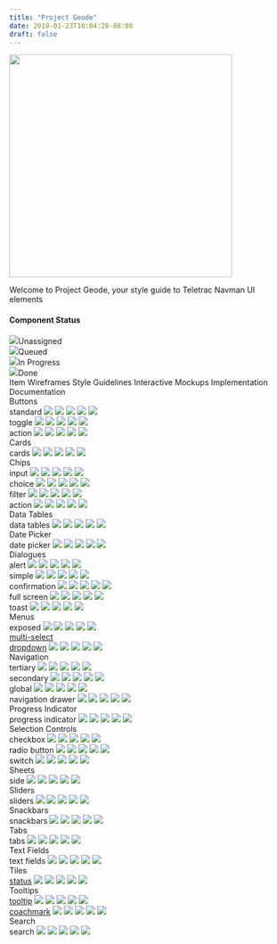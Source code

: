 ```yaml
---
title: "Project Geode"
date: 2019-01-23T10:04:28-08:00
draft: false
---
```


<div class="home-logo">
    <img src="/logo_name1.png" alt="" width="400">
    <p>Welcome to Project Geode, your style guide to Teletrac Navman UI elements<p>
</div>

<h4>Component Status</h4>
<div class="component-status-table-wrapper">
  <div class="component-status-legend">
    <div class="legend-item"><img src="svgs/cs-circle.svg">Unassigned</div>
    <div class="legend-item"><img src="svgs/cs-queue.svg">Queued</div>
    <div class="legend-item"><img src="svgs/cs-progress.svg">In Progress</div>
    <div class="legend-item"><img src="svgs/cs-done.svg">Done</div>
  </div>
  <div class="component-status-table">
    <div class="component-status-row-main-header">
      <span>Item</span>
      <span>Wireframes</span>
      <span>Style Guidelines</span>
      <span>Interactive Mockups</span>
      <span>Implementation</span>
      <span>Documentation</span>
    </div>
    <div class="component-status-row-section-header">
      <span>Buttons</span>
    </div>
    <div class="component-status-row">
      <span>standard</span>
      <img src="svgs/cs-circle.svg">
      <img src="svgs/cs-circle.svg">
      <img src="svgs/cs-circle.svg">
      <img src="svgs/cs-circle.svg">
      <img src="svgs/cs-circle.svg">
    </div>
    <div class="component-status-row">
      <span>toggle</span>
      <img src="svgs/cs-circle.svg">
      <img src="svgs/cs-circle.svg">
      <img src="svgs/cs-circle.svg">
      <img src="svgs/cs-circle.svg">
      <img src="svgs/cs-circle.svg">
    </div>
    <div class="component-status-row">
      <span>action</span>
      <img src="svgs/cs-circle.svg">
      <img src="svgs/cs-circle.svg">
      <img src="svgs/cs-circle.svg">
      <img src="svgs/cs-circle.svg">
      <img src="svgs/cs-circle.svg">
    </div>
    <div class="component-status-row-section-header">
      <span>Cards</span>
    </div>
    <div class="component-status-row">
      <span>cards</span>
      <img src="svgs/cs-circle.svg">
      <img src="svgs/cs-circle.svg">
      <img src="svgs/cs-circle.svg">
      <img src="svgs/cs-circle.svg">
      <img src="svgs/cs-circle.svg">
    </div>
    <div class="component-status-row-section-header">
      <span>Chips</span>
    </div>
    <div class="component-status-row">
      <span>input</span>
      <img src="svgs/cs-circle.svg">
      <img src="svgs/cs-circle.svg">
      <img src="svgs/cs-circle.svg">
      <img src="svgs/cs-circle.svg">
      <img src="svgs/cs-circle.svg">
    </div>
    <div class="component-status-row">
      <span>choice</span>
      <img src="svgs/cs-circle.svg">
      <img src="svgs/cs-circle.svg">
      <img src="svgs/cs-circle.svg">
      <img src="svgs/cs-circle.svg">
      <img src="svgs/cs-circle.svg">
    </div>
    <div class="component-status-row">
      <span>filter</span>
      <img src="svgs/cs-circle.svg">
      <img src="svgs/cs-circle.svg">
      <img src="svgs/cs-circle.svg">
      <img src="svgs/cs-circle.svg">
      <img src="svgs/cs-circle.svg">
    </div>
    <div class="component-status-row">
      <span>action</span>
      <img src="svgs/cs-circle.svg">
      <img src="svgs/cs-circle.svg">
      <img src="svgs/cs-circle.svg">
      <img src="svgs/cs-circle.svg">
      <img src="svgs/cs-circle.svg">
    </div>
    <div class="component-status-row-section-header">
      <span>Data Tables</span>
    </div>
    <div class="component-status-row">
      <span>data tables</span>
      <img src="svgs/cs-circle.svg">
      <img src="svgs/cs-circle.svg">
      <img src="svgs/cs-circle.svg">
      <img src="svgs/cs-circle.svg">
      <img src="svgs/cs-circle.svg">
    </div>
    <div class="component-status-row-section-header">
      <span>Date Picker</span>
    </div>
    <div class="component-status-row">
      <span>date picker</span>
      <img src="svgs/cs-circle.svg">
      <img src="svgs/cs-circle.svg">
      <img src="svgs/cs-circle.svg">
      <img src="svgs/cs-circle.svg">
      <img src="svgs/cs-circle.svg">
    </div>
    <div class="component-status-row-section-header">
      <span>Dialogues</span>
    </div>
    <div class="component-status-row">
      <span>alert</span>
      <img src="svgs/cs-circle.svg">
      <img src="svgs/cs-circle.svg">
      <img src="svgs/cs-circle.svg">
      <img src="svgs/cs-circle.svg">
      <img src="svgs/cs-circle.svg">
    </div>
    <div class="component-status-row">
      <span>simple</span>
      <img src="svgs/cs-circle.svg">
      <img src="svgs/cs-circle.svg">
      <img src="svgs/cs-circle.svg">
      <img src="svgs/cs-circle.svg">
      <img src="svgs/cs-circle.svg">
    </div>
    <div class="component-status-row">
      <span>confirmation</span>
      <img src="svgs/cs-circle.svg">
      <img src="svgs/cs-circle.svg">
      <img src="svgs/cs-circle.svg">
      <img src="svgs/cs-circle.svg">
      <img src="svgs/cs-circle.svg">
    </div>
    <div class="component-status-row">
      <span>full screen</span>
      <img src="svgs/cs-circle.svg">
      <img src="svgs/cs-circle.svg">
      <img src="svgs/cs-circle.svg">
      <img src="svgs/cs-circle.svg">
      <img src="svgs/cs-circle.svg">
    </div>
    <div class="component-status-row">
      <span>toast</span>
      <img src="svgs/cs-circle.svg">
      <img src="svgs/cs-circle.svg">
      <img src="svgs/cs-circle.svg">
      <img src="svgs/cs-circle.svg">
      <img src="svgs/cs-circle.svg">
    </div>
    <div class="component-status-row-section-header">
      <span>Menus</span>
    </div>
    <div class="component-status-row">
      <span>exposed</span>
      <img src="svgs/cs-circle.svg">
      <img src="svgs/cs-circle.svg">
      <img src="svgs/cs-circle.svg">
      <img src="svgs/cs-circle.svg">
      <img src="svgs/cs-circle.svg">
    </div>
    <div class="component-status-row">
      <span><a href='{{< ref "/components/menus/multi_select_dropdown.md" >}}'>multi-select</br>dropdown</a></span>
      <img src="svgs/cs-done.svg">
      <img src="svgs/cs-progress.svg">
      <img src="svgs/cs-done.svg">
      <img src="svgs/cs-done.svg">
      <img src="svgs/cs-queue.svg">
    </div>
      <div class="component-status-row-section-header">
      <span>Navigation</span>
    </div>
    <div class="component-status-row">
      <span>tertiary</span>
      <img src="svgs/cs-circle.svg">
      <img src="svgs/cs-circle.svg">
      <img src="svgs/cs-circle.svg">
      <img src="svgs/cs-circle.svg">
      <img src="svgs/cs-circle.svg">
    </div>
    <div class="component-status-row">
      <span>secondary</span>
      <img src="svgs/cs-circle.svg">
      <img src="svgs/cs-circle.svg">
      <img src="svgs/cs-circle.svg">
      <img src="svgs/cs-circle.svg">
      <img src="svgs/cs-circle.svg">
    </div>
    <div class="component-status-row">
      <span>global</span>
      <img src="svgs/cs-circle.svg">
      <img src="svgs/cs-circle.svg">
      <img src="svgs/cs-circle.svg">
      <img src="svgs/cs-circle.svg">
      <img src="svgs/cs-circle.svg">
    </div>
    <div class="component-status-row">
      <span>navigation drawer</span>
      <img src="svgs/cs-circle.svg">
      <img src="svgs/cs-circle.svg">
      <img src="svgs/cs-circle.svg">
      <img src="svgs/cs-circle.svg">
      <img src="svgs/cs-circle.svg">
    </div>
    <div class="component-status-row-section-header">
      <span>Progress Indicator</span>
    </div>
    <div class="component-status-row">
      <span>progress indicator</span>
      <img src="svgs/cs-circle.svg">
      <img src="svgs/cs-circle.svg">
      <img src="svgs/cs-circle.svg">
      <img src="svgs/cs-circle.svg">
      <img src="svgs/cs-circle.svg">
    </div>
    <div class="component-status-row-section-header">
      <span>Selection Controls</span>
    </div>
    <div class="component-status-row">
      <span>checkbox</span>
      <img src="svgs/cs-circle.svg">
      <img src="svgs/cs-circle.svg">
      <img src="svgs/cs-circle.svg">
      <img src="svgs/cs-circle.svg">
      <img src="svgs/cs-circle.svg">
    </div>
    <div class="component-status-row">
      <span>radio button</span>
      <img src="svgs/cs-circle.svg">
      <img src="svgs/cs-circle.svg">
      <img src="svgs/cs-circle.svg">
      <img src="svgs/cs-circle.svg">
      <img src="svgs/cs-circle.svg">
    </div>
    <div class="component-status-row">
      <span>switch</span>
      <img src="svgs/cs-circle.svg">
      <img src="svgs/cs-circle.svg">
      <img src="svgs/cs-circle.svg">
      <img src="svgs/cs-circle.svg">
      <img src="svgs/cs-circle.svg">
    </div>
    <div class="component-status-row-section-header">
      <span>Sheets</span>
    </div>
    <div class="component-status-row">
      <span>side</span>
      <img src="svgs/cs-circle.svg">
      <img src="svgs/cs-circle.svg">
      <img src="svgs/cs-circle.svg">
      <img src="svgs/cs-circle.svg">
      <img src="svgs/cs-circle.svg">
    </div>
    <div class="component-status-row-section-header">
      <span>Sliders</span>
    </div>
    <div class="component-status-row">
      <span>sliders</span>
      <img src="svgs/cs-circle.svg">
      <img src="svgs/cs-circle.svg">
      <img src="svgs/cs-circle.svg">
      <img src="svgs/cs-circle.svg">
      <img src="svgs/cs-circle.svg">
    </div>
    <div class="component-status-row-section-header">
      <span>Snackbars</span>
    </div>
    <div class="component-status-row">
      <span>snackbars</span>
      <img src="svgs/cs-circle.svg">
      <img src="svgs/cs-circle.svg">
      <img src="svgs/cs-circle.svg">
      <img src="svgs/cs-circle.svg">
      <img src="svgs/cs-circle.svg">
    </div>
    <div class="component-status-row-section-header">
      <span>Tabs</span>
    </div>
    <div class="component-status-row">
      <span>tabs</span>
      <img src="svgs/cs-circle.svg">
      <img src="svgs/cs-circle.svg">
      <img src="svgs/cs-circle.svg">
      <img src="svgs/cs-circle.svg">
      <img src="svgs/cs-circle.svg">
    </div>
    <div class="component-status-row-section-header">
      <span>Text Fields</span>
    </div>
    <div class="component-status-row">
      <span>text fields</span>
      <img src="svgs/cs-circle.svg">
      <img src="svgs/cs-circle.svg">
      <img src="svgs/cs-circle.svg">
      <img src="svgs/cs-circle.svg">
      <img src="svgs/cs-circle.svg">
    </div>
    <div class="component-status-row-section-header">
      <span>Tiles</span>
    </div>
    <div class="component-status-row">
      <span><a href='{{< ref "/components/tiles.md" >}}'>status</a></span>
      <img src="svgs/cs-done.svg">
      <img src="svgs/cs-progress.svg">
      <img src="svgs/cs-done.svg">
      <img src="svgs/cs-queue.svg">
      <img src="svgs/cs-progress.svg">
    </div>
    <div class="component-status-row-section-header">
      <span>Tooltips</span>
    </div>
    <div class="component-status-row">
      <span><a href='{{< ref "/components/tooltip_coachmark.md" >}}'>tooltip</a></span>
      <img src="svgs/cs-done.svg">
      <img src="svgs/cs-progress.svg">
      <img src="svgs/cs-done.svg">
      <img src="svgs/cs-progress.svg">
      <img src="svgs/cs-progress.svg">
    </div>
    <div class="component-status-row">
      <span><a href='{{< ref "/components/tooltip_coachmark.md" >}}'>coachmark</a></span>
      <img src="svgs/cs-done.svg">
      <img src="svgs/cs-progress.svg">
      <img src="svgs/cs-done.svg">
      <img src="svgs/cs-progress.svg">
      <img src="svgs/cs-progress.svg">
    </div>
    <div class="component-status-row-section-header">
      <span>Search</span>
    </div>
    <div class="component-status-row">
      <span>search</span>
      <img src="svgs/cs-progress.svg">
      <img src="svgs/cs-progress.svg">
      <img src="svgs/cs-progress.svg">
      <img src="svgs/cs-circle.svg">
      <img src="svgs/cs-progress.svg">
    </div>
  </div>
</div>
